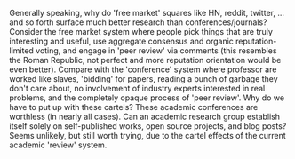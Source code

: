 Generally speaking, why do 'free market' squares like HN, reddit, twitter, ... and so forth surface much better research than conferences/journals?
Consider the free market system where people pick things that are truly interesting and useful, use aggregate consensus and organic reputation-limited voting, and engage in 'peer review' via comments (this resembles the Roman Republic, not perfect and more reputation orientation would be even better).
Compare with the 'conference' system where professor are worked like slaves, 'bidding' for papers, reading a bunch of garbage they don't care about, no involvement of industry experts interested in real problems, and the completely opaque process of 'peer review'.
Why do we have to put up with these cartels? These academic conferences are worthless (in nearly all cases). Can an academic research group establish itself solely on self-published works, open source projects, and blog posts? Seems unlikely, but still worth trying, due to the cartel effects of the current academic 'review' system.
